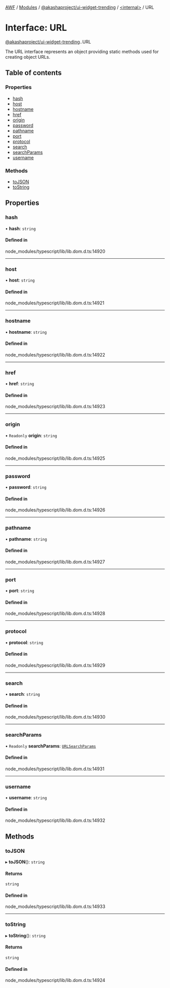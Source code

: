 [AWF](../README.md) / [Modules](../modules.md) / [@akashaproject/ui-widget-trending](../modules/akashaproject_ui_widget_trending.md) / [<internal\>](../modules/akashaproject_ui_widget_trending._internal_.md) / URL

# Interface: URL

[@akashaproject/ui-widget-trending](../modules/akashaproject_ui_widget_trending.md).[<internal>](../modules/akashaproject_ui_widget_trending._internal_.md).URL

The URL interface represents an object providing static methods used for creating object URLs.

## Table of contents

### Properties

- [hash](akashaproject_ui_widget_trending._internal_.URL.md#hash)
- [host](akashaproject_ui_widget_trending._internal_.URL.md#host)
- [hostname](akashaproject_ui_widget_trending._internal_.URL.md#hostname)
- [href](akashaproject_ui_widget_trending._internal_.URL.md#href)
- [origin](akashaproject_ui_widget_trending._internal_.URL.md#origin)
- [password](akashaproject_ui_widget_trending._internal_.URL.md#password)
- [pathname](akashaproject_ui_widget_trending._internal_.URL.md#pathname)
- [port](akashaproject_ui_widget_trending._internal_.URL.md#port)
- [protocol](akashaproject_ui_widget_trending._internal_.URL.md#protocol)
- [search](akashaproject_ui_widget_trending._internal_.URL.md#search)
- [searchParams](akashaproject_ui_widget_trending._internal_.URL.md#searchparams)
- [username](akashaproject_ui_widget_trending._internal_.URL.md#username)

### Methods

- [toJSON](akashaproject_ui_widget_trending._internal_.URL.md#tojson)
- [toString](akashaproject_ui_widget_trending._internal_.URL.md#tostring)

## Properties

### hash

• **hash**: `string`

#### Defined in

node_modules/typescript/lib/lib.dom.d.ts:14920

___

### host

• **host**: `string`

#### Defined in

node_modules/typescript/lib/lib.dom.d.ts:14921

___

### hostname

• **hostname**: `string`

#### Defined in

node_modules/typescript/lib/lib.dom.d.ts:14922

___

### href

• **href**: `string`

#### Defined in

node_modules/typescript/lib/lib.dom.d.ts:14923

___

### origin

• `Readonly` **origin**: `string`

#### Defined in

node_modules/typescript/lib/lib.dom.d.ts:14925

___

### password

• **password**: `string`

#### Defined in

node_modules/typescript/lib/lib.dom.d.ts:14926

___

### pathname

• **pathname**: `string`

#### Defined in

node_modules/typescript/lib/lib.dom.d.ts:14927

___

### port

• **port**: `string`

#### Defined in

node_modules/typescript/lib/lib.dom.d.ts:14928

___

### protocol

• **protocol**: `string`

#### Defined in

node_modules/typescript/lib/lib.dom.d.ts:14929

___

### search

• **search**: `string`

#### Defined in

node_modules/typescript/lib/lib.dom.d.ts:14930

___

### searchParams

• `Readonly` **searchParams**: [`URLSearchParams`](../modules/akashaproject_ui_widget_trending._internal_.md#urlsearchparams)

#### Defined in

node_modules/typescript/lib/lib.dom.d.ts:14931

___

### username

• **username**: `string`

#### Defined in

node_modules/typescript/lib/lib.dom.d.ts:14932

## Methods

### toJSON

▸ **toJSON**(): `string`

#### Returns

`string`

#### Defined in

node_modules/typescript/lib/lib.dom.d.ts:14933

___

### toString

▸ **toString**(): `string`

#### Returns

`string`

#### Defined in

node_modules/typescript/lib/lib.dom.d.ts:14924
